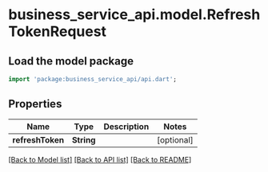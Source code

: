# business_service_api.model.RefreshTokenRequest

## Load the model package
```dart
import 'package:business_service_api/api.dart';
```

## Properties
Name | Type | Description | Notes
------------ | ------------- | ------------- | -------------
**refreshToken** | **String** |  | [optional] 

[[Back to Model list]](../README.md#documentation-for-models) [[Back to API list]](../README.md#documentation-for-api-endpoints) [[Back to README]](../README.md)


